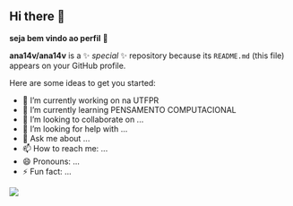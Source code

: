 ## Hi there 👋
**seja bem vindo ao perfil** 🖤

**ana14v/ana14v** is a ✨ _special_ ✨ repository because its `README.md` (this file) appears on your GitHub profile.

Here are some ideas to get you started:

- 🔭 I’m currently working on na UTFPR
- 🌱 I’m currently learning PENSAMENTO COMPUTACIONAL
- 👯 I’m looking to collaborate on ...
- 🤔 I’m looking for help with ...
- 💬 Ask me about ...
- 📫 How to reach me: ...
- 😄 Pronouns: ...
- ⚡ Fun fact: ...

![](https://media1.tenor.com/m/gslLvdFGQDoAAAAC/bolsonaro.gif)
